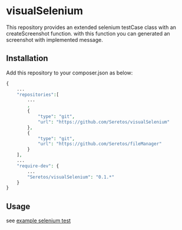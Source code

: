 visualSelenium
==============

This repository provides an extended selenium testCase class with an createScreenshot function.
with this function you can generated an screenshot with implemented message.

Installation
------------

Add this repository to your composer.json as below:

```php
{
    ...
    "repositories":[
        ...
        ,
        {
            "type": "git",
            "url": "https://github.com/Seretos/visualSelenium"
        },
        {
            "type": "git",
            "url": "https://github.com/Seretos/fileManager"
        }
    ],
    ...
    "require-dev": {
        ...
        "Seretos/visualSelenium": "0.1.*"
    }
}
```

Usage
-----

see [example selenium test](./tests/integration/VisualSeleniumIntegrationTest.php)